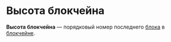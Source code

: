 # Высота блокчейна

**Высота блокчейна** — порядковый номер последнего [блока](/blockchain/block.md) в [блокчейне](/blockchain/blockchain.md).
